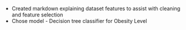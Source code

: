 - Created markdown explaining dataset features to assist with cleaning and feature selection
- Chose model - Decision tree classifier for Obesity Level

